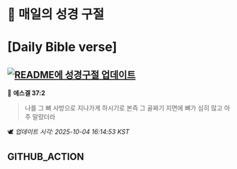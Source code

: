 # 🙏 매일의 성경 구절
# [Daily Bible verse]
## [![README에 성경구절 업데이트](https://github.com/DONGSUKA/first_test/actions/workflows/update-readme-bible.yml/badge.svg)](https://github.com/DONGSUKA/first_test/actions/workflows/update-readme-bible.yml)
<!-- START_BIBLE_VERSE -->
📖 **에스겔 37:2**
> 나를 그 뼈 사방으로 지나가게 하시기로 본즉 그 골짜기 지면에 뼈가 심히 많고 아주 말랐더라

🕊️ _업데이트 시각: 2025-10-04 16:14:53 KST_
  <!-- END_BIBLE_VERSE -->
## GITHUB_ACTION
